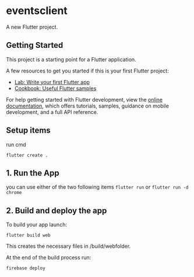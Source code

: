 # eventsclient

A new Flutter project.

## Getting Started

This project is a starting point for a Flutter application.

A few resources to get you started if this is your first Flutter project:

-   [Lab: Write your first Flutter app](https://docs.flutter.dev/get-started/codelab)
-   [Cookbook: Useful Flutter samples](https://docs.flutter.dev/cookbook)

For help getting started with Flutter development, view the
[online documentation](https://docs.flutter.dev/), which offers tutorials,
samples, guidance on mobile development, and a full API reference.

## Setup items

run cmd

```
flutter create .
```

## 1. Run the App
you can use either of the two following items
`flutter run` or `flutter run -d chrome`

## 2. Build and deploy the app

To build your app launch:

```
flutter build web
```

This creates the necessary files in /build/webfolder.

At the end of the build process run:

```
firebase deploy
```
